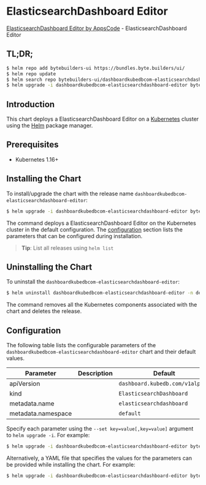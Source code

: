 # ElasticsearchDashboard Editor

[ElasticsearchDashboard Editor by AppsCode](https://byte.builders) - ElasticsearchDashboard Editor

## TL;DR;

```bash
$ helm repo add bytebuilders-ui https://bundles.byte.builders/ui/
$ helm repo update
$ helm search repo bytebuilders-ui/dashboardkubedbcom-elasticsearchdashboard-editor --version=v0.4.14
$ helm upgrade -i dashboardkubedbcom-elasticsearchdashboard-editor bytebuilders-ui/dashboardkubedbcom-elasticsearchdashboard-editor -n default --create-namespace --version=v0.4.14
```

## Introduction

This chart deploys a ElasticsearchDashboard Editor on a [Kubernetes](http://kubernetes.io) cluster using the [Helm](https://helm.sh) package manager.

## Prerequisites

- Kubernetes 1.16+

## Installing the Chart

To install/upgrade the chart with the release name `dashboardkubedbcom-elasticsearchdashboard-editor`:

```bash
$ helm upgrade -i dashboardkubedbcom-elasticsearchdashboard-editor bytebuilders-ui/dashboardkubedbcom-elasticsearchdashboard-editor -n default --create-namespace --version=v0.4.14
```

The command deploys a ElasticsearchDashboard Editor on the Kubernetes cluster in the default configuration. The [configuration](#configuration) section lists the parameters that can be configured during installation.

> **Tip**: List all releases using `helm list`

## Uninstalling the Chart

To uninstall the `dashboardkubedbcom-elasticsearchdashboard-editor`:

```bash
$ helm uninstall dashboardkubedbcom-elasticsearchdashboard-editor -n default
```

The command removes all the Kubernetes components associated with the chart and deletes the release.

## Configuration

The following table lists the configurable parameters of the `dashboardkubedbcom-elasticsearchdashboard-editor` chart and their default values.

|     Parameter      | Description |                  Default                   |
|--------------------|-------------|--------------------------------------------|
| apiVersion         |             | <code>dashboard.kubedb.com/v1alpha1</code> |
| kind               |             | <code>ElasticsearchDashboard</code>        |
| metadata.name      |             | <code>elasticsearchdashboard</code>        |
| metadata.namespace |             | <code>default</code>                       |


Specify each parameter using the `--set key=value[,key=value]` argument to `helm upgrade -i`. For example:

```bash
$ helm upgrade -i dashboardkubedbcom-elasticsearchdashboard-editor bytebuilders-ui/dashboardkubedbcom-elasticsearchdashboard-editor -n default --create-namespace --version=v0.4.14 --set apiVersion=dashboard.kubedb.com/v1alpha1
```

Alternatively, a YAML file that specifies the values for the parameters can be provided while
installing the chart. For example:

```bash
$ helm upgrade -i dashboardkubedbcom-elasticsearchdashboard-editor bytebuilders-ui/dashboardkubedbcom-elasticsearchdashboard-editor -n default --create-namespace --version=v0.4.14 --values values.yaml
```
